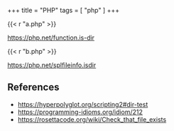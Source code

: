 +++
title = "PHP"
tags = [ "php" ]
+++

{{< r "a.php" >}}

<https://php.net/function.is-dir>

{{< r "b.php" >}}

<https://php.net/splfileinfo.isdir>

## References

- <https://hyperpolyglot.org/scripting2#dir-test>
- <https://programming-idioms.org/idiom/212>
- <https://rosettacode.org/wiki/Check_that_file_exists>
